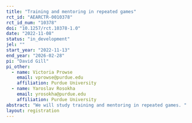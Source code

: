 ```yaml
---
title: "Training and mentoring in repeated games"
rct_id: "AEARCTR-0010378"
rct_id_num: "10378"
doi: "10.1257/rct.10378-1.0"
date: "2022-11-08"
status: "in_development"
jel: ""
start_year: "2022-11-13"
end_year: "2026-02-28"
pi: "David Gill"
pi_other:
  - name: Victoria Prowse
    email: vprowse@purdue.edu
    affiliation: Purdue University
  - name: Yaroslav Rosokha
    email: yrosokha@purdue.edu
    affiliation: Purdue University
abstract: "We will study training and mentoring in repeated games. "
layout: registration
---
```


